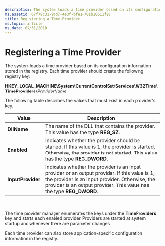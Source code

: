 ```yaml
---
description: The system loads a time provider based on its configuration information stored in the registry.
ms.assetid: 67f79c31-9dd7-4e3f-bfe1-701b10611f91
title: Registering a Time Provider
ms.topic: article
ms.date: 05/31/2018
---
```


# Registering a Time Provider

The system loads a time provider based on its configuration information stored in the registry. Each time provider should create the following registry key:

**HKEY\_LOCAL\_MACHINE\\System**\\**CurrentControlSet**\\**Services**\\**W32Time**\\**TimeProviders**\\*ProviderName*

The following table describes the values that must exist in each provider's key.



| Value             | Description                                                                                                                                                                                                              |
|-------------------|--------------------------------------------------------------------------------------------------------------------------------------------------------------------------------------------------------------------------|
| **DllName**       | The name of the DLL that contains the provider. This value has the type **REG\_SZ**.                                                                                                                                     |
| **Enabled**       | Indicates whether the provider should be started. If this value is 1, the provider is started. Otherwise, the provider is not started. This value has the type **REG\_DWORD**.                                           |
| **InputProvider** | Indicates whether the provider is an input provider or an output provider. If this value is 1, the provider is an input provider. Otherwise, the provider is an output provider. This value has the type **REG\_DWORD**. |



 

The time provider manager enumerates the keys under the **TimeProviders** key and starts each enabled provider. Providers are started at system startup and whenever there are parameter changes.

Each time provider can also store application-specific configuration information in the registry.

 

 



